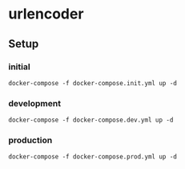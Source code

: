 # urlencoder
## Setup
### initial
```
docker-compose -f docker-compose.init.yml up -d
```
### development
```
docker-compose -f docker-compose.dev.yml up -d
```
### production
```
docker-compose -f docker-compose.prod.yml up -d
```